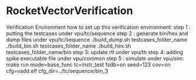 # RocketVectorVerification
Verification Environment
how to set up this verification environment:
step 1 :
putting the testcases under vpu/tc/sequence
step 2 :
generate bin/hex and dump files under vpu/tc/sequence
./build_dump.sh testcases_folder_name 
./build_bin.sh testcases_folder_name
./build_hex.sh testcases_folder_name/bin
step 3:
update rtl under vpu/th
step 4:
adding spike executable file under vpu/common
step 5 :
simulate under vpu/sim:
make run mode=base_func tc=instr_test  fsdb=on seed=123  cov=on cfg=vadd.elf  cfg_dir=../tc/sequence/bin_3     


